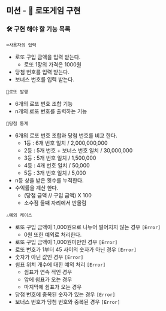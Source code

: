 ## 미션 - 🎰 로또게임 구현

### 🛠️ 구현 해야 할 기능 목록
```⌨️사용자의 입력```

- 로또 구입 금액을 입력 받는다.
    - 로또 1장의 가격은 1000원
- 당첨 번호를 입력 받는다.
- 보너스 번호를 입력 받는다.

```🎲로또 발행```

- 6개의 로또 번호 조합 기능
- n개의 로또 번호를 출력하는 기능


```🧾당첨 통계```

- 6개의 로또 번호 조합과 당첨 번호를 비교 한다.
    - 1등 : 6개 번호 일치 / 2,000,000,000
    - 2등 : 5개 번호 + 보너스 번호 일치 / 30,000,000
    - 3등 : 5개 번호 일치 / 1,500,000
    - 4등 : 4개 번호 일치 / 50,000
    - 5등 : 3개 번호 일치 / 5,000
- n등 상을 받은 횟수를 누적한다.
- 수익률을 계산 한다.
    - (당첨 금액 // 구입 금액) X 100
    - 소수점 둘째 자리에서 반올림



```⚠️예외 케이스```

- 로또 구입 금액이 1,000원으로 나누어 떨어지지 않는 경우 ```[Error]```
    - 0원 또한 예외로 처리한다.
- 로또 구입 금액이 1,000원미만인 경우 ```[Error]```
- 로또 번호가 1부터 45 사이의 숫자가 아닌 경우 ```[Error]```
- 숫자가 아닌 값인 경우 ```[Error]```
- 쉼표 위치 개수에 대한 예외 처리 ```[Error]```
    - 쉼표가 연속 적인 경우
    - 앞에 쉼표가 오는 경우
    - 마지막에 쉼표가 오는 경우
- 당첨 번호에 중복된 숫자가 있는 경우 ```[Error]```
- 보너스 번호가 당첨 번호와 중복된 경우 ```[Error]```

